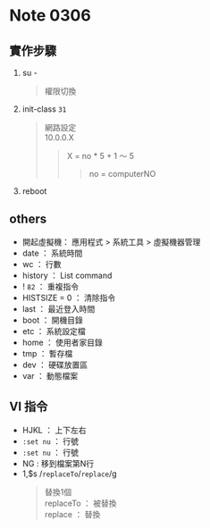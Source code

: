 #  Note 0306
## 實作步驟
1. su -
    > 權限切換

2. init-class `31` 
    > 網路設定 <br >
    > 10.0.0.X
    >> X = no * 5 + 1 ～ 5
    >>> no = computerNO <br>
3. reboot

## others 
* 開起虛擬機： 應用程式 > 系統工具 > 虛擬機器管理
* date ： 系統時間
* wc ： 行數
* history ： List command 
* ! `82` ： 重複指令
* HISTSIZE = 0  ： 清除指令
* last ： 最近登入時間
* boot ： 開機目錄
* etc ： 系統設定檔
* home ： 使用者家目錄
* tmp ： 暫存檔
* dev ： 硬碟放置區
* var ： 動態檔案

## VI 指令
* HJKL ： 上下左右
* `:set nu` ： 行號
* `:set nu` ： 行號
* NG : 移到檔案第N行
* 1,$s /`replaceTo`/`replace`/g 
    > 替換1個 <br>
    > replaceTo ： 被替換<br>
    > replace ： 替換<br>